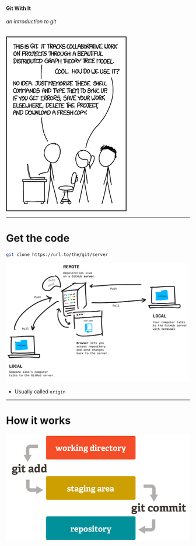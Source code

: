 #### Git With It

###### an introduction to git

![XKCD](/images/xkcd.png)

---

# Get the code

```bash
git clone https://url.to/the/git/server
```

<img src="/images/remote.png" alt="drawing" width="500"/>

- Usually called `origin`

---

# How it works

![Git](/images/git.png)
